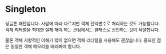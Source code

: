 # Singleton

싱글튼 패턴입니다. 사람에 따라 다르지만 객체 전역변수로 처리하는 것도 가능합니다. 객체 리터럴을 최대한 절제 해야 하는 관점에서는 클래스로 선언하는 것이 적절합니다.

물론 객체 지향적인 이해가 많이 없으면 객체 리터럴을 사용해도 괜찮습니다. 중요한 점은 동일한 객체 메모리를 바라봐야 합니다.
